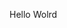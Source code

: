 Hello Wolrd








































































































































































































































































































































































































































































































































































































































































































































































































































































